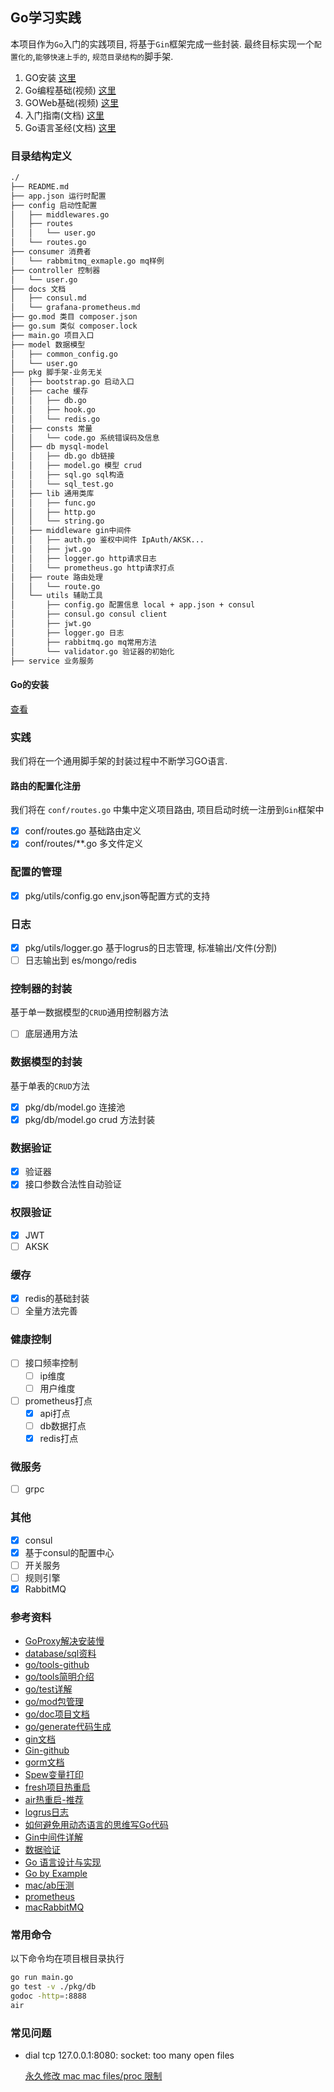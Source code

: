 ## Go学习实践

本项目作为`Go`入门的实践项目, 将基于`Gin`框架完成一些封装. 最终目标实现一个`配置化的`,`能够快速上手的`, `规范目录结构的`脚手架.

1. GO安装 [这里](https://www.jianshu.com/p/ad57228c6e6a)
2. Go编程基础(视频) [这里](https://study.163.com/course/courseMain.htm?courseId=306002)
3. GOWeb基础(视频) [这里](https://study.163.com/course/courseMain.htm?courseId=328001)
4. 入门指南(文档) [这里](https://github.com/unknwon/the-way-to-go_ZH_CN)
5. Go语言圣经(文档) [这里](https://github.com/golang-china/gopl-zh)

### 目录结构定义

```bash
./
├── README.md
├── app.json 运行时配置
├── config 启动性配置
│   ├── middlewares.go
│   ├── routes
│   │   └── user.go
│   └── routes.go
├── consumer 消费者
│   └── rabbmitmq_exmaple.go mq样例
├── controller 控制器
│   └── user.go
├── docs 文档
│   ├── consul.md
│   └── grafana-prometheus.md
├── go.mod 类目 composer.json
├── go.sum 类似 composer.lock
├── main.go 项目入口
├── model 数据模型
│   ├── common_config.go
│   └── user.go
├── pkg 脚手架-业务无关
│   ├── bootstrap.go 启动入口
│   ├── cache 缓存
│   │   ├── db.go
│   │   ├── hook.go
│   │   └── redis.go
│   ├── consts 常量
│   │   └── code.go 系统错误码及信息
│   ├── db mysql-model
│   │   ├── db.go db链接
│   │   ├── model.go 模型 crud
│   │   ├── sql.go sql构造
│   │   └── sql_test.go
│   ├── lib 通用类库
│   │   ├── func.go
│   │   ├── http.go
│   │   └── string.go
│   ├── middleware gin中间件
│   │   ├── auth.go 鉴权中间件 IpAuth/AKSK...
│   │   ├── jwt.go
│   │   ├── logger.go http请求日志
│   │   └── prometheus.go http请求打点
│   ├── route 路由处理
│   │   └── route.go
│   └── utils 辅助工具
│       ├── config.go 配置信息 local + app.json + consul
│       ├── consul.go consul client
│       ├── jwt.go
│       ├── logger.go 日志
│       ├── rabbitmq.go mq常用方法
│       └── validator.go 验证器的初始化
├── service 业务服务
```

#### Go的安装 

[查看](https://www.jianshu.com/p/ad57228c6e6a)

### 实践

我们将在一个通用脚手架的封装过程中不断学习GO语言.

#### 路由的配置化注册

我们将在 `conf/routes.go` 中集中定义项目路由, 项目启动时统一注册到`Gin`框架中

- [x] conf/routes.go 基础路由定义
- [x] conf/routes/**.go 多文件定义

### 配置的管理

- [x] pkg/utils/config.go env,json等配置方式的支持

### 日志

- [x] pkg/utils/logger.go 基于logrus的日志管理, 标准输出/文件(分割)
- [ ] 日志输出到 es/mongo/redis 

### 控制器的封装

基于单一数据模型的`CRUD`通用控制器方法

- [ ] 底层通用方法

### 数据模型的封装

基于单表的`CRUD`方法

- [x] pkg/db/model.go 连接池 
- [x] pkg/db/model.go crud 方法封装 

### 数据验证

- [x] 验证器
- [x] 接口参数合法性自动验证

### 权限验证

- [x] JWT
- [ ] AKSK

### 缓存

- [x] redis的基础封装
- [ ] 全量方法完善

### 健康控制

- [ ] 接口频率控制
    - [ ] ip维度
    - [ ] 用户维度
- [ ] prometheus打点
    - [x] api打点
    - [ ] db数据打点
    - [x] redis打点

### 微服务

- [ ] grpc

### 其他

- [x] consul
- [x] 基于consul的配置中心
- [ ] 开关服务
- [ ] 规则引擎
- [x] RabbitMQ

### 参考资料
- [GoProxy解决安装慢](https://goproxy.cn/)
- [database/sql资料](https://segmentfault.com/a/1190000003036452)
- [go/tools-github](https://github.com/golang/tools)
- [go/tools简明介绍](https://studygolang.com/articles/11837)
- [go/test详解](http://c.biancheng.net/view/124.html)
- [go/mod包管理](https://juejin.im/post/6844903798658301960)
- [go/doc项目文档](https://wiki.jikexueyuan.com/project/go-command-tutorial/0.5.html)
- [go/generate代码生成](https://juejin.im/post/6844903923166216200)
- [gin文档](https://learnku.com/docs/gin-gonic/2019)
- [Gin-github](https://github.com/gin-gonic/gin)
- [gorm文档](http://gorm.io/zh_CN/docs/index.html)
- [Spew变量打印](https://github.com/davecgh/go-spew)
- [fresh项目热重启](https://github.com/gravityblast/fresh)
- [air热重启-推荐](https://github.com/cosmtrek/air)
- [logrus日志](https://juejin.im/post/6844904061393698823)
- [如何避免用动态语言的思维写Go代码](https://juejin.im/post/6861048173989724173)
- [Gin中间件详解](https://juejin.im/post/6844903833164857358)
- [数据验证](https://segmentfault.com/a/1190000022541905)
- [Go 语言设计与实现](https://draveness.me/golang/docs/part1-prerequisite/ch02-compile/golang-compile-intro/)
- [Go by Example](https://gobyexample.com/)
- [mac/ab压测](https://xushanxiang.com/2019/10/mac-web-ab.html)
- [prometheus](https://yunlzheng.gitbook.io/prometheus-book/)
- [macRabbitMQ](https://www.jianshu.com/p/60c358235705)

### 常用命令

以下命令均在项目根目录执行

```bash
go run main.go
go test -v ./pkg/db
godoc -http=:8888
air
```

### 常见问题

-  dial tcp 127.0.0.1:8080: socket: too many open files

    [永久修改 mac mac files/proc 限制](https://javasgl.github.io/mac-max-limit/)


